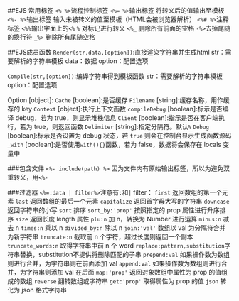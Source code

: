 ##EJS 常用标签
`<% %>`流程控制标签
`<%= %>`输出标签 将转义后的值输出至模板
`<%- %>`输出标签 输入未被转义的值至模板（HTML会被浏览器解析）
`<%# %>`注释标签
`<%%`输出字面上的`<%`
`%` 对标记进行转义
`<%_` 删除所有前面的空格
`-%>`去掉尾随的换行符
`_%>` 删除所有尾随空格

##EJS成员函数
`Render(str,data,[option])`:直接渲染字符串并生成html
str：需要解析的字符串模板
data：数据
option：配置选项

`Compile(str,[option])`:编译字符串得到模板函数
str：需要解析的字符串模板
option：配置选项

Option [object]:
`Cache` [boolean]:是否缓存
`Filename` [string]:缓存名称，用作缓存的 key
`Context` [object]:执行上下文函数
`compileDebug` [boolean]:标示是否编译 debug，若为 true，则显示堆栈信息
`Client` [boolean]:指示是否在客户端执行，若为 true，则返回函数
`Delimiter` [string]:指定分隔符。默认`%`
`Debug` [boolean]:标示是否设置为 debug 状态，若 `true` 则会在控制台显示生成函数源码
`_with` [boolean]:是否使用`with(){}`函数，若为 false，数据将会保存在 locals 变量中



###包含文件
`<%- include(path) %>`
因为文件内有原始输出标签，所以为避免双重转义，用`<%-`

###过滤器
`<%=:data | filter%>`注意有`:`和`|`
filter：
`first` 返回数组的第一个元素
`last`  返回数组的最后一个元素
`capitalize` 返回首字母大写的字符串
`downcase`  返回字符串的小写
`sort`  排序
`sort_by:'prop'`    按照指定的 prop 属性进行升序排序
`size`  返回长度 length 属性
`plu:n` 加 n，转换为 Number 进行运算
`minus:n`   减去 n
`times:n`    乘以 n
`divided_by:n`   除以 n
`join:'val'`     数组以 val 为分隔符合并为新字符串
`truncate:n`    截取前 n 个字符，超过长度则返回一个副本
`truncate_words:n`  取得字符串中前 n 个 word
`replace:pattern,substitution`字符串替换，substitution不提供将删除匹配的子串
`prepend:val`   如果操作数为数组则进行合并，为字符串则在前面添加 val
`append:val`     如果操作数为数组则进行合并，为字符串则添加 val 在后面
`map:'prop'`    返回对象数组中属性为 prop 的值组成的数组
`reverse`   翻转数组或字符串
`get:'prop'`    取得属性为 prop 的值
`json`  转化为 json 格式字符串